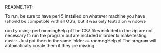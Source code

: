 README.TXT:

To run, be sure to have perl 5 installed on whatever machine you have (should be compatible with all OS's, but it was only tested on windows

run by using:
	perl roomingHelp.pl
The CSV files included in the zip are not necessary to run the program but are included in order to make testing easier. Just put them in the same folder as roomingHelp.pl 
The program will automatically create them if they are missing.
